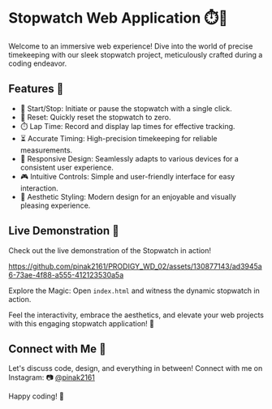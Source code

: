 # Stopwatch Web Application ⏱️🚀

Welcome to an immersive web experience! Dive into the world of precise timekeeping with our sleek stopwatch project, meticulously crafted during a coding endeavor.

## Features 🌈

- 🚦 Start/Stop: Initiate or pause the stopwatch with a single click.
- 🔄 Reset: Quickly reset the stopwatch to zero.
- ⏱️ Lap Time: Record and display lap times for effective tracking.
- ⏳ Accurate Timing: High-precision timekeeping for reliable measurements.
- 📱 Responsive Design: Seamlessly adapts to various devices for a consistent user experience.
- 🎮 Intuitive Controls: Simple and user-friendly interface for easy interaction.
- 🎨 Aesthetic Styling: Modern design for an enjoyable and visually pleasing experience.

## Live Demonstration 🎥

Check out the live demonstration of the Stopwatch in action!


https://github.com/pinak2161/PRODIGY_WD_02/assets/130877143/ad3945a6-73ae-4f88-a555-412123530a5a



Explore the Magic: Open `index.html` and witness the dynamic stopwatch in action.

Feel the interactivity, embrace the aesthetics, and elevate your web projects with this engaging stopwatch application! 🌟

## Connect with Me 🤝

Let's discuss code, design, and everything in between! Connect with me on Instagram: 📷 [@pinak2161](https://www.instagram.com/pinak2161/)

Happy coding! 🚀
